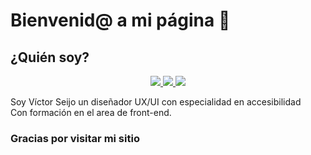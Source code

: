 # Bienvenid@ a mi página 👋
## ¿Quién soy?
<p align="center">
  <a href="https://www.linkedin.com/in/victorseijosan/">
    <img src="https://img.shields.io/badge/LinkedIn-0A66C2?style=for-the-badge&logo=linkedin&logoColor=white"/>
  </a>
<a href="mailto:victorseijosanchez@gmail.com">
    <img src="https://img.shields.io/badge/Email-D14836?style=for-the-badge&logo=gmail&logoColor=white"/>
  </a>
  <a href="https://github.com/victorseijosanchez-lab">
    <img src="https://img.shields.io/badge/GitHub-100000?style=for-the-badge&logo=github&logoColor=white"/>
  </a>
</p>

Soy Víctor Seijo un diseñador UX/UI con especialidad en accesibilidad <br>
Con formación en el area de front-end.

### Gracias por visitar mi sitio
